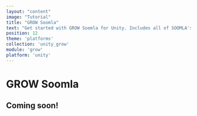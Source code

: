```yaml
---
layout: "content"
image: "Tutorial"
title: "GROW Soomla"
text: "Get started with GROW Soomla for Unity. Includes all of SOOMLA's modules: Core, Store, Profile, Levelup and Highway. Learn how to easily integrate Soomla Insights and Data Sharing capabilities into your game."
position: 12
theme: 'platforms'
collection: 'unity_grow'
module: 'grow'
platform: 'unity'
---
```


# GROW Soomla

## Coming soon!

